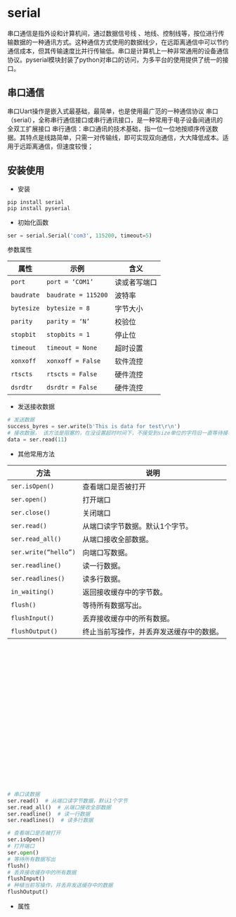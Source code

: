 # serial

串口通信是指外设和计算机间，通过数据信号线 、地线、控制线等，按位进行传输数据的一种通讯方式。这种通信方式使用的数据线少，在远距离通信中可以节约通信成本，但其传输速度比并行传输低。串口是计算机上一种非常通用的设备通信协议。pyserial模块封装了python对串口的访问，为多平台的使用提供了统一的接口。

## 串口通信
串口Uart操作是嵌入式最基础，最简单，也是使用最广范的一种通信协议
串口（serial），全称串行通信接口或串行通讯接口，是一种常用于电子设备间通讯的全双工扩展接口
串行通信：串口通讯的技术基础，指一位一位地按顺序传送数据。其特点是线路简单，只需一对传输线，即可实现双向通信，大大降低成本。适用于远距离通信，但速度较慢；

## 安装使用

- 安装

```
pip install serial
pip install pyserial
```

- 初始化函数

```python
ser = serial.Serial('com3', 115200, timeout=5) 
```

参数属性

| 属性       | 示例                | 含义         |
| ---------- | ------------------- | ------------ |
| `port`     | `port = ‘COM1’`     | 读或者写端口 |
| `baudrate` | `baudrate = 115200` | 波特率       |
| `bytesize` | `bytesize = 8`      | 字节大小     |
| `parity`   | `parity = ‘N’`      | 校验位       |
| `stopbit`  | `stopbits = 1`      | 停止位       |
| `timeout`  | `timeout = None`    | 超时设置     |
| `xonxoff`  | `xonxoff = False`   | 软件流控     |
| `rtscts`   | `rtscts = False`    | 硬件流控     |
| `dsrdtr`   | `dsrdtr = False`    | 硬件流控     |

- 发送接收数据

```python
# 发送数据
success_byres = ser.write(b'This is data for test\r\n')
# 接收数据， 该方法是阻塞的，在没设置超时时间下，不接受到size单位的字符旧一直等待接收，若设置了超时时间，时间未到则一直等待。
data = ser.read(11)
```





- 其他常用方法

| 方法                 | 说明                                     |
| -------------------- | ---------------------------------------- |
| `ser.isOpen()`       | 查看端口是否被打开                       |
| `ser.open()`         | 打开端口                                 |
| `ser.close()`        | 关闭端口                                 |
| `ser.read()`         | 从端口读字节数据。默认1个字节。          |
| `ser.read_all()`     | 从端口接收全部数据。                     |
| `ser.write(“hello”)` | 向端口写数据。                           |
| `ser.readline()`     | 读一行数据。                             |
| `ser.readlines()`    | 读多行数据。                             |
| `in_waiting()`       | 返回接收缓存中的字节数。                 |
| `flush()`            | 等待所有数据写出。                       |
| `flushInput()`       | 丢弃接收缓存中的所有数据。               |
| `flushOutput()`      | 终止当前写操作，并丢弃发送缓存中的数据。 |


​	
​	
​	
​	
​	
​	
​	
​	
​	
​	
​	
​			
​		
​		
​		
​		
​		



```python


# 串口读数据
ser.read()  # 从端口读字节数据，默认1个字节
ser.read_all()  # 从端口接收全部数据
ser.readline()  # 读一行数据
ser.readlines()  # 读多行数据

# 查看端口是否被打开
ser.isOpen()
# 打开端口
ser.open()
# 等待所有数据写出
flush()
# 丢弃接收缓存中的所有数据
flushInput()
# 种植当前写操作，并丢弃发送缓存中的数据
flushOutput()
```

- 属性

```
```

